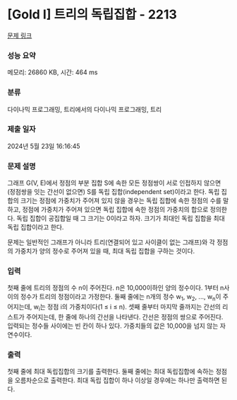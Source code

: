 # [Gold I] 트리의 독립집합 - 2213 

[문제 링크](https://www.acmicpc.net/problem/2213) 

### 성능 요약

메모리: 26860 KB, 시간: 464 ms

### 분류

다이나믹 프로그래밍, 트리에서의 다이나믹 프로그래밍, 트리

### 제출 일자

2024년 5월 23일 16:16:45

### 문제 설명

<p>그래프 G(V, E)에서 정점의 부분 집합 S에 속한 모든 정점쌍이 서로 인접하지 않으면 (정점쌍을 잇는 간선이 없으면) S를 독립 집합(independent set)이라고 한다. 독립 집합의 크기는 정점에 가중치가 주어져 있지 않을 경우는 독립 집합에 속한 정점의 수를 말하고, 정점에 가중치가 주어져 있으면 독립 집합에 속한 정점의 가중치의 합으로 정의한다. 독립 집합이 공집합일 때 그 크기는 0이라고 하자. 크기가 최대인 독립 집합을 최대 독립 집합이라고 한다.</p>

<p>문제는 일반적인 그래프가 아니라 트리(연결되어 있고 사이클이 없는 그래프)와 각 정점의 가중치가 양의 정수로 주어져 있을 때, 최대 독립 집합을 구하는 것이다.</p>

### 입력 

 <p>첫째 줄에 트리의 정점의 수 n이 주어진다. n은 10,000이하인 양의 정수이다. 1부터 n사이의 정수가 트리의 정점이라고 가정한다. 둘째 줄에는 n개의 정수 w<sub>1</sub>, w<sub>2</sub>, ..., w<sub>n</sub>이 주어지는데, w<sub>i</sub>는 정점 i의 가중치이다(1 ≤ i ≤ n). 셋째 줄부터 마지막 줄까지는 간선의 리스트가 주어지는데, 한 줄에 하나의 간선을 나타낸다. 간선은 정점의 쌍으로 주어진다. 입력되는 정수들 사이에는 빈 칸이 하나 있다. 가중치들의 값은 10,000을 넘지 않는 자연수이다.</p>

### 출력 

 <p>첫째 줄에 최대 독립집합의 크기를 출력한다. 둘째 줄에는 최대 독립집합에 속하는 정점을 오름차순으로 출력한다. 최대 독립 집합이 하나 이상일 경우에는 하나만 출력하면 된다.</p>

